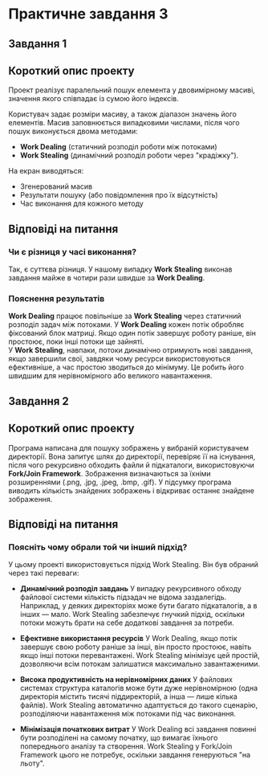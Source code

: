 # Практичне завдання 3

## Завдання 1

## Короткий опис проекту
Проект реалізує паралельний пошук елемента у двовимірному масиві, значення якого співпадає із сумою його індексів.

Користувач задає розміри масиву, а також діапазон значень його елементів. Масив заповнюється випадковими числами, після чого пошук виконується двома методами:
- **Work Dealing** (статичний розподіл роботи між потоками)
- **Work Stealing** (динамічний розподіл роботи через "крадіжку").

На екран виводяться:
- Згенерований масив
- Результати пошуку (або повідомлення про їх відсутність)
- Час виконання для кожного методу

## Відповіді на питання

### Чи є різниця у часі виконання?
Так, є суттєва різниця. У нашому випадку **Work Stealing** виконав завдання майже в чотири рази швидше за **Work Dealing**.

### Пояснення результатів
**Work Dealing** працює повільніше за **Work Stealing** через статичний розподіл задач між потоками. У **Work Dealing** кожен потік обробляє фіксований блок матриці. Якщо один потік завершує роботу раніше, він простоює, поки інші потоки ще зайняті.  
У **Work Stealing**, навпаки, потоки динамічно отримують нові завдання, якщо завершили свої, завдяки чому ресурси використовуються ефективніше, а час простою зводиться до мінімуму. Це робить його швидшим для нерівномірного або великого навантаження.

## Завдання 2

## Короткий опис проекту
Програма написана для пошуку зображень у вибраній користувачем директорії. Вона запитує шлях до директорії, перевіряє її на існування, після чого рекурсивно обходить файли й підкаталоги, використовуючи **Fork/Join Framework**. Зображення визначаються за їхніми розширеннями (.png, .jpg, .jpeg, .bmp, .gif). У підсумку програма виводить кількість знайдених зображень і відкриває останнє знайдене зображення.

## Відповіді на питання

### Поясніть чому обрали той чи інший підхід?
У цьому проекті використовується підхід Work Stealing. Він був обраний через такі переваги:
- **Динамічний розподіл завдань**
У випадку рекурсивного обходу файлової системи кількість підзадач не відома заздалегідь. Наприклад, у деяких директоріях може бути багато підкаталогів, а в інших — мало.
Work Stealing забезпечує гнучкий підхід, оскільки потоки можуть брати на себе додаткові завдання за потреби.

- **Ефективне використання ресурсів**
У Work Dealing, якщо потік завершує свою роботу раніше за інші, він просто простоює, навіть якщо інші потоки перевантажені. Work Stealing мінімізує цей простій, дозволяючи всім потокам залишатися максимально завантаженими.

- **Висока продуктивність на нерівномірних даних**
У файлових системах структура каталогів може бути дуже нерівномірною (одна директорія містить тисячі піддиректорій, а інша — лише кілька файлів).
Work Stealing автоматично адаптується до такого сценарію, розподіляючи навантаження між потоками під час виконання.

- **Мінімізація початкових витрат**
У Work Dealing всі завдання повинні бути розподілені на самому початку, що вимагає їхнього попереднього аналізу та створення. Work Stealing у Fork/Join Framework цього не потребує, оскільки завдання генеруються "на льоту".

